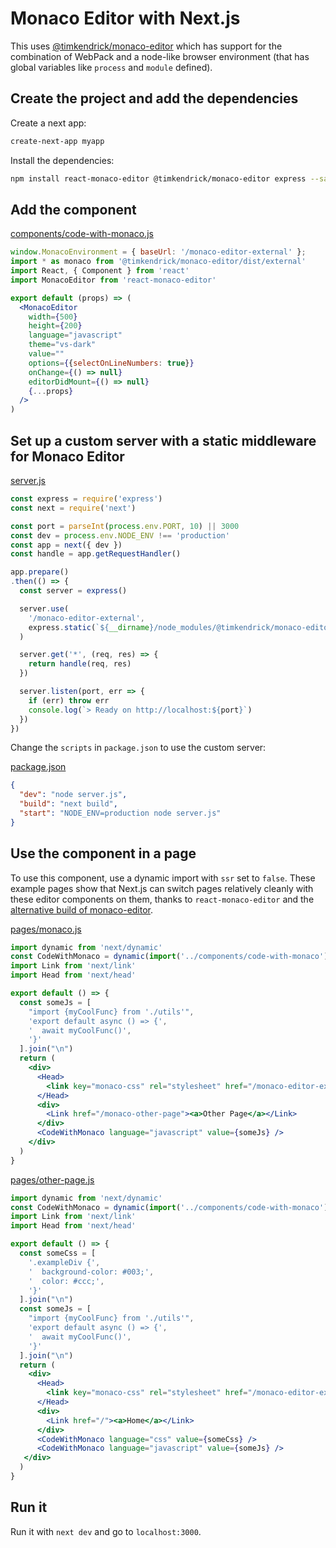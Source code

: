 # Monaco Editor with Next.js

This uses [@timkendrick/monaco-editor](https://github.com/timkendrick/monaco-editor)
which has support for the combination of WebPack and a node-like browser environment
(that has global variables like `process` and `module` defined).

## Create the project and add the dependencies

Create a next app:

``` bash
create-next-app myapp
```

Install the dependencies:

``` bash
npm install react-monaco-editor @timkendrick/monaco-editor express --save`
```

## Add the component

[components/code-with-monaco.js](https://github.com/resources/snippets/blob/master/apps/next/components/code-with-monaco.js)

``` jsx
window.MonacoEnvironment = { baseUrl: '/monaco-editor-external' };
import * as monaco from '@timkendrick/monaco-editor/dist/external'
import React, { Component } from 'react'
import MonacoEditor from 'react-monaco-editor'

export default (props) => (
  <MonacoEditor
    width={500}
    height={200}
    language="javascript"
    theme="vs-dark"
    value=""
    options={{selectOnLineNumbers: true}}
    onChange={() => null}
    editorDidMount={() => null}
    {...props}
  />
)
```

## Set up a custom server with a static middleware for Monaco Editor

[server.js](https://github.com/resources/snippets/blob/master/apps/next/server.js)

``` js
const express = require('express')
const next = require('next')

const port = parseInt(process.env.PORT, 10) || 3000
const dev = process.env.NODE_ENV !== 'production'
const app = next({ dev })
const handle = app.getRequestHandler()

app.prepare()
.then(() => {
  const server = express()

  server.use(
    '/monaco-editor-external',
    express.static(`${__dirname}/node_modules/@timkendrick/monaco-editor/dist/external`)
  )

  server.get('*', (req, res) => {
    return handle(req, res)
  })

  server.listen(port, err => {
    if (err) throw err
    console.log(`> Ready on http://localhost:${port}`)
  })
})
```

Change the `scripts` in `package.json` to use the custom server:

[package.json](https://github.com/resources/snippets/blob/master/apps/next/package.json)

``` json
{
  "dev": "node server.js",
  "build": "next build",
  "start": "NODE_ENV=production node server.js"
}
```

## Use the component in a page

To use this component, use a dynamic import with `ssr` set to `false`.
These example pages show that Next.js can switch pages relatively cleanly
with these editor components on them, thanks to `react-monaco-editor` and
the [alternative build of monaco-editor](https://github.com/timkendrick/monaco-editor).

[pages/monaco.js](https://github.com/resources/snippets/blob/master/monaco-editor-with-next/pages/monaco.js)

``` jsx
import dynamic from 'next/dynamic'
const CodeWithMonaco = dynamic(import('../components/code-with-monaco'), {ssr: false})
import Link from 'next/link'
import Head from 'next/head'

export default () => {
  const someJs = [
    "import {myCoolFunc} from './utils'",
    'export default async () => {',
    '  await myCoolFunc()',
    '}'
  ].join("\n")
  return (
    <div>
      <Head>
        <link key="monaco-css" rel="stylesheet" href="/monaco-editor-external/monaco.css" />
      </Head>
      <div>
        <Link href="/monaco-other-page"><a>Other Page</a></Link>
      </div>
      <CodeWithMonaco language="javascript" value={someJs} />
    </div>
  )
}
```

[pages/other-page.js](https://github.com/resources/snippets/blob/master/monaco-editor-with-next/pages/monaco-other-page.js)

``` jsx
import dynamic from 'next/dynamic'
const CodeWithMonaco = dynamic(import('../components/code-with-monaco'), {ssr: false})
import Link from 'next/link'
import Head from 'next/head'

export default () => {
  const someCss = [
    '.exampleDiv {',
    '  background-color: #003;',
    '  color: #ccc;',
    '}'
  ].join("\n")
  const someJs = [
    "import {myCoolFunc} from './utils'",
    'export default async () => {',
    '  await myCoolFunc()',
    '}'
  ].join("\n")
  return (
    <div>
      <Head>
        <link key="monaco-css" rel="stylesheet" href="/monaco-editor-external/monaco.css" />
      </Head>
      <div>
        <Link href="/"><a>Home</a></Link>
      </div>
      <CodeWithMonaco language="css" value={someCss} />
      <CodeWithMonaco language="javascript" value={someJs} />
   </div>
  )
}
```

## Run it

Run it with `next dev` and go to `localhost:3000`.
